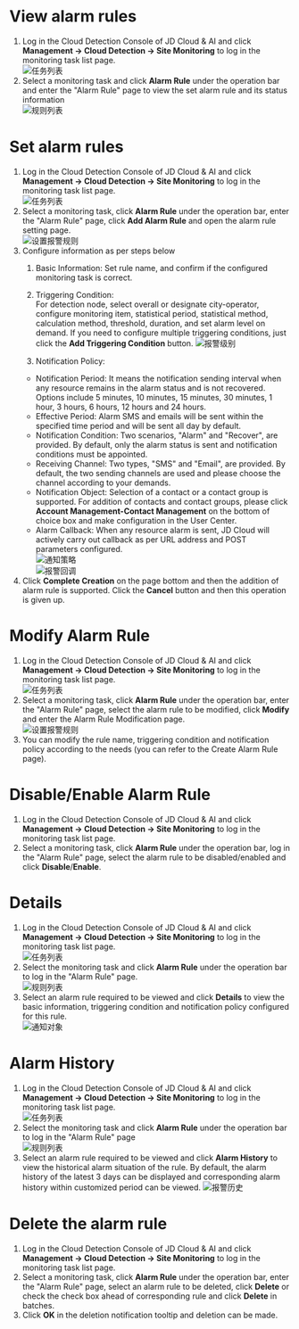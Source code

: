 # View alarm rules  
1. Log in the Cloud Detection Console of JD Cloud & AI and click **Management -> Cloud Detection -> Site Monitoring** to log in the monitoring task list page.  
![任务列表](../../../../../image/Cloud-Detection/task-site-list1.png) 
2. Select a monitoring task and click **Alarm Rule** under the operation bar and enter the "Alarm Rule" page to view the set alarm rule and its status information   
![规则列表](../../../../../image/Cloud-Detection/alarmrule_site-1.png) 

# Set alarm rules  
1. Log in the Cloud Detection Console of JD Cloud & AI and click **Management -> Cloud Detection -> Site Monitoring** to log in the monitoring task list page.  
![任务列表](../../../../../image/Cloud-Detection/task-site-list1.png) 
2. Select a monitoring task, click **Alarm Rule** under the operation bar, enter the "Alarm Rule" page, click **Add Alarm Rule** and open the alarm rule setting page.  
![设置报警规则](../../../../../image/Cloud-Detection/SetAlarm-1.png) 
3. Configure information as per steps below  
   1) Basic Information: Set rule name, and confirm if the configured monitoring task is correct.  
   2) Triggering Condition:  
     For detection node, select overall or designate city-operator, configure monitoring item, statistical period, statistical method, calculation method, threshold, duration, and set alarm level on demand. If you need to configure multiple triggering conditions, just click the **Add Triggering Condition** button.
![报警级别](../../../../../image/Cloud-Detection/4-zdytj-0.png) 

   3) Notification Policy:  
   - Notification Period: It means the notification sending interval when any resource remains in the alarm status and is not recovered. Options include 5 minutes, 10 minutes, 15 minutes, 30 minutes, 1 hour, 3 hours, 6 hours, 12 hours and 24 hours.
   - Effective Period: Alarm SMS and emails will be sent within the specified time period and will be sent all day by default.
   - Notification Condition: Two scenarios, "Alarm" and "Recover", are provided. By default, only the alarm status is sent and notification conditions must be appointed.
   - Receiving Channel: Two types, "SMS" and "Email", are provided. By default, the two sending channels are used and please choose the channel according to your demands.  
   - Notification Object: Selection of a contact or a contact group is supported. For addition of contacts and contact groups, please click **Account Management-Contact Management** on the bottom of choice box and make configuration in the User Center.  
   - Alarm Callback: When any resource alarm is sent, JD Cloud will actively carry out callback as per URL address and POST parameters configured.  
![通知策略](../../../../../image/Cloud-Detection/6-tzcl.png)  
![报警回调](../../../../../image/Cloud-Detection/6-tzcl-hd.png)
4. Click **Complete Creation** on the page bottom and then the addition of alarm rule is supported. Click the **Cancel** button and then this operation is given up.  

# Modify Alarm Rule  
1. Log in the Cloud Detection Console of JD Cloud & AI and click **Management -> Cloud Detection -> Site Monitoring** to log in the monitoring task list page.  
![任务列表](../../../../../image/Cloud-Detection/task-site-list1.png) 
2. Select a monitoring task, click **Alarm Rule** under the operation bar, enter the "Alarm Rule" page, select the alarm rule to be modified, click **Modify** and enter the Alarm Rule Modification page.  
![设置报警规则](../../../../../image/Cloud-Detection/ModifyAlarm-1.png)
3. You can modify the rule name, triggering condition and notification policy according to the needs (you can refer to the Create Alarm Rule page).  

# Disable/Enable Alarm Rule  
1. Log in the Cloud Detection Console of JD Cloud & AI and click **Management -> Cloud Detection -> Site Monitoring** to log in the monitoring task list page.  
2. Select a monitoring task, click **Alarm Rule** under the operation bar, log in the "Alarm Rule" page, select the alarm rule to be disabled/enabled and click **Disable**/**Enable**.  

# Details  
1. Log in the Cloud Detection Console of JD Cloud & AI and click **Management -> Cloud Detection -> Site Monitoring** to log in the monitoring task list page.  
![任务列表](../../../../../image/Cloud-Detection/task-site-list-1.png) 
2. Select the monitoring task and click **Alarm Rule** under the operation bar to log in the "Alarm Rule" page.  
![规则列表](../../../../../image/Cloud-Detection/alarmrule_site-1.png)  
3. Select an alarm rule required to be viewed and click **Details** to view the basic information, triggering condition and notification policy configured for this rule.  
![通知对象](../../../../../image/Cloud-Detection/rule-site-detail.png)

# Alarm History   
1. Log in the Cloud Detection Console of JD Cloud & AI and click **Management -> Cloud Detection -> Site Monitoring** to log in the monitoring task list page.  
![任务列表](../../../../../image/Cloud-Detection/task-site-list1.png) 
2. Select the monitoring task and click **Alarm Rule** under the operation bar to log in the "Alarm Rule" page  
![规则列表](../../../../../image/Cloud-Detection/alarmrule_site-1.png)  
3. Select an alarm rule required to be viewed and click **Alarm History** to view the historical alarm situation of the rule. By default, the alarm history of the latest 3 days can be displayed and corresponding alarm history within customized period can be viewed.
![报警历史](../../../../../image/Cloud-Detection/alarmhistory-1.png) 

# Delete the alarm rule  
1. Log in the Cloud Detection Console of JD Cloud & AI and click **Management -> Cloud Detection -> Site Monitoring** to log in the monitoring task list page.  
2. Select a monitoring task, click **Alarm Rule** under the operation bar, enter the "Alarm Rule" page, select an alarm rule to be deleted, click **Delete** or check the check box ahead of corresponding rule and click **Delete** in batches.  
3. Click **OK** in the deletion notification tooltip and deletion can be made.

